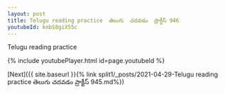 ```yaml
---
layout: post
title: Telugu reading practice  తెలుగు  చదవడం  ప్రాక్టీస్ 946
youtubeId: knbS8giX55c
---
```

 
 
Telugu reading practice
 
 
 
 
 


{% include youtubePlayer.html id=page.youtubeId %}
 
[Next]({{ site.baseurl }}{% link  split1/_posts/2021-04-29-Telugu reading practice  తెలుగు  చదవడం  ప్రాక్టీస్ 945.md%})
 
